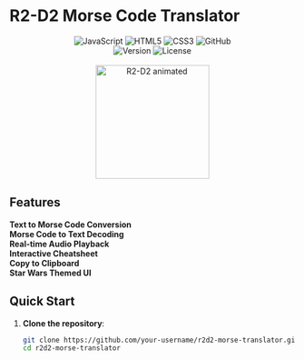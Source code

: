 # <i class="fas fa-robot"></i> R2-D2 Morse Code Translator <i class="fas fa-satellite-dish"></i>

<div align="center">
  <img src="https://img.shields.io/badge/JavaScript-ES6+-yellow?logo=javascript" alt="JavaScript">
  <img src="https://img.shields.io/badge/HTML5-E34F26?logo=html5&logoColor=white" alt="HTML5">
  <img src="https://img.shields.io/badge/CSS3-1572B6?logo=css3&logoColor=white" alt="CSS3">
  <img src="https://img.shields.io/badge/GitHub-100000?logo=github&logoColor=white" alt="GitHub">
  <br>
  <img src="https://img.shields.io/badge/Version-2.0.0-blue" alt="Version">
  <img src="https://img.shields.io/badge/License-Rebel%20Alliance%20License-red" alt="License">
</div>

<br>

<div align="center">
  <img src="https://media.giphy.com/media/3o7abKhOpu0NwenH3O/giphy.gif" width="200" alt="R2-D2 animated">
</div>

## <i class="fas fa-star"></i> Features

<i class="fas fa-check-circle"></i> **Text to Morse Code Conversion**  
<i class="fas fa-check-circle"></i> **Morse Code to Text Decoding**  
<i class="fas fa-check-circle"></i> **Real-time Audio Playback** <i class="fas fa-volume-up"></i>  
<i class="fas fa-check-circle"></i> **Interactive Cheatsheet**  
<i class="fas fa-check-circle"></i> **Copy to Clipboard** <i class="far fa-copy"></i>  
<i class="fas fa-check-circle"></i> **Star Wars Themed UI** <i class="fab fa-jedi-order"></i>  

## <i class="fas fa-rocket"></i> Quick Start

1. **Clone the repository**:
   ```bash
   git clone https://github.com/your-username/r2d2-morse-translator.git
   cd r2d2-morse-translator
